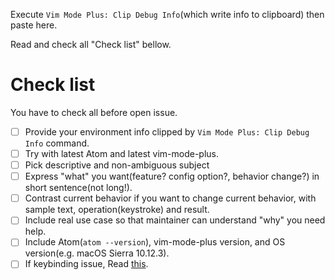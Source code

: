 Execute `Vim Mode Plus: Clip Debug Info`(which write info to clipboard) then paste here.

Read and check all "Check list" bellow.

# Check list

You have to check all before open issue.

- [ ] Provide your environment info clipped by `Vim Mode Plus: Clip Debug Info` command.
- [ ] Try with latest Atom and latest vim-mode-plus.
- [ ] Pick descriptive and non-ambiguous subject
- [ ] Express "what" you want(feature? config option?, behavior change?) in short sentence(not long!).
- [ ] Contrast current behavior if you want to change current behavior, with sample text, operation(keystroke) and result.
- [ ] Include real use case so that maintainer can understand "why" you need help.
- [ ] Include Atom(`atom --version`), vim-mode-plus version, and OS version(e.g. macOS Sierra 10.12.3).
- [ ] If keybinding issue, Read [this](https://github.com/t9md/atom-vim-mode-plus/wiki/IssueReport#some-keybinding-not-working).
